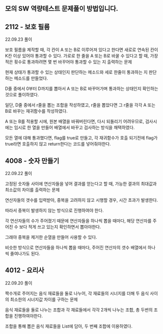 모의 SW 역량테스트 문제풀이 방법입니다.
---

## 2112 - 보호 필름

22.09.23 풀이

보호 필름을 제작할 때, 각 칸이 A 또는 B로 이루어져 있다고 한다면 새로로 연속된 칸이 K칸 이상 있어야 통과할 수 있다. 가로로 한 줄을 A 또는 B로 바꿀 수 있다고 할 때, 가장 적은 횟수로 통과하려면 몇 번 바꾸어야 통과할 수 있는 지 출력하는 문제

현재 상태가 통과할 수 있는 상태인지 판단하는 메소드와 세로 한줄이 통과하는 지 판단하는 메소드를 만들었다.

D줄 중에서 0부터 D까지를 뽑아서 A 또는 B로 바꾸어가며 통과하는 상태인지 확인하는 것으로 풀이하였다.

일단, D줄 중에서 r줄을 뽑는 조합을 작성하였고, r줄을 뽑았다면 그 r줄을 각각 A 또는 B로 바꾸는 재귀함수를 작성하였다.

A 또는 B를 적용할 시에, 원본 배열을 바꿔버린다면, 다시 되돌리기 어려우므로, 검사시에는 임시로 한 열을 만들어 배열에서 바꾸고 검사하는 방식을 채택하였다.

모든 열에 대해 통과했다면, flag를 true로 만들고, 각 재귀함수가 호출 되기전에 flag가 true라면 호출하지 않고 return한다는 코드를 넣어줘야한다. 

## 4008 - 숫자 만들기

22.09.22 풀이

고정된 숫자들 사이에 연산자들을 넣어 결과를 얻는다고 할 때, 가능한 결과의 최대값과 최소값의 차이를 출력하는 문제

연산자들의 갯수를 입력받아, 중복을 고려하지 않고 시행할 경우, 시간 초과가 발생한다.

따라서 중복이 발생하지 않는 방식으로 진행하여야 한다.

각 연산자들의 수가 주어졌기 때문에 연산자들을 하나씩 뽑을 때마다, 해당 연산자를 주어진 수 보다 적게 쓰고 있는지 확인하면서 뽑아야한다.

그래야 중복을 제거한 순열을 만들어 사용할 수 있다.

비슷한 방식으로 연산자들을 하나씩 뽑을 때마다, 주어진 연산자의 갯수 배열에서 하나씩 줄여나가도 된다.

## 4012 - 요리사

22.09.20 풀이

짝수개로 주어지는 음식 재료들을 둘로 나누어, 각 재료들의 시너지를 더해 두 음식 사이의 최소한의 시너지값 차이를 구하는 문제

음식 재료들을 둘로 나누는 조합과 각 재료들에서 각각 2개씩 나누는 조합, 총 두번의 조합을 진행하여야한다.

조합을 통해 뽑은 음식 재료들을 List에 담아, 두 번째 조합에 이용하였다.